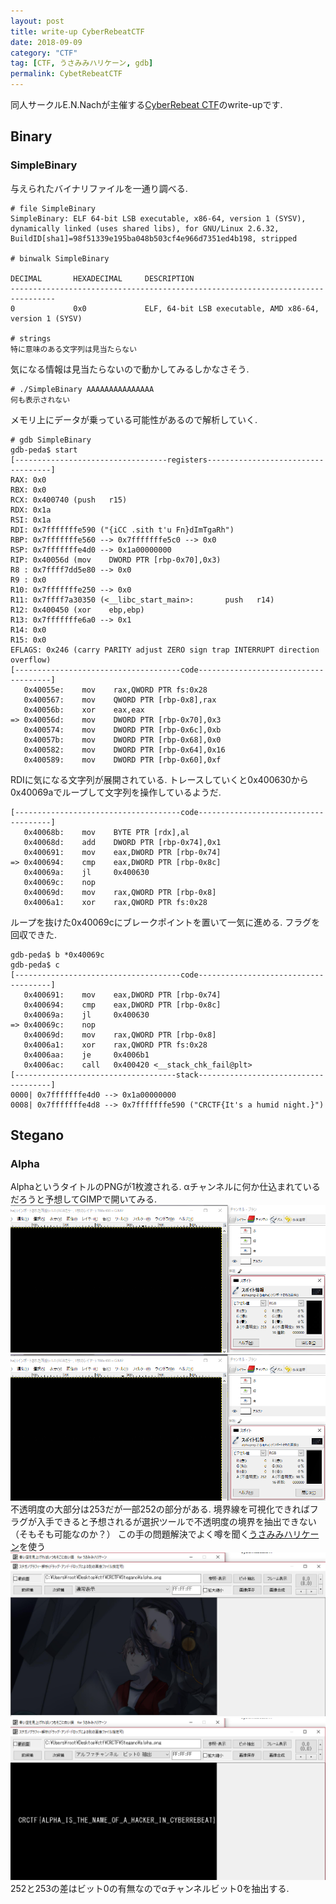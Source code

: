 ```yaml
---
layout: post
title: write-up CyberRebeatCTF
date: 2018-09-09
category: "CTF"
tag: [CTF, うさみみハリケーン, gdb]
permalink: CybetRebeatCTF
---
```


同人サークルE.N.Nachが主催する[CyberRebeat CTF](https://ennach.sakura.ne.jp/CyberRebeatCTF/index_jp.html)のwrite-upです.

## Binary
### SimpleBinary

与えられたバイナリファイルを一通り調べる.
```
# file SimpleBinary
SimpleBinary: ELF 64-bit LSB executable, x86-64, version 1 (SYSV), dynamically linked (uses shared libs), for GNU/Linux 2.6.32, BuildID[sha1]=98f51339e195ba048b503cf4e966d7351ed4b198, stripped

# binwalk SimpleBinary

DECIMAL       HEXADECIMAL     DESCRIPTION
--------------------------------------------------------------------------------
0             0x0             ELF, 64-bit LSB executable, AMD x86-64, version 1 (SYSV)

# strings
特に意味のある文字列は見当たらない
```

気になる情報は見当たらないので動かしてみるしかなさそう.
```
# ./SimpleBinary AAAAAAAAAAAAAAA
何も表示されない
```

メモリ上にデータが乗っている可能性があるので解析していく.
```
# gdb SimpleBinary
gdb-peda$ start
[----------------------------------registers-----------------------------------]
RAX: 0x0
RBX: 0x0
RCX: 0x400740 (push   r15)
RDX: 0x1a
RSI: 0x1a
RDI: 0x7fffffffe590 ("{iCC .sith t'u Fn}dImTgaRh")
RBP: 0x7fffffffe560 --> 0x7fffffffe5c0 --> 0x0
RSP: 0x7fffffffe4d0 --> 0x1a00000000
RIP: 0x40056d (mov    DWORD PTR [rbp-0x70],0x3)
R8 : 0x7ffff7dd5e80 --> 0x0
R9 : 0x0
R10: 0x7fffffffe250 --> 0x0
R11: 0x7ffff7a30350 (<__libc_start_main>:       push   r14)
R12: 0x400450 (xor    ebp,ebp)
R13: 0x7fffffffe6a0 --> 0x1
R14: 0x0
R15: 0x0
EFLAGS: 0x246 (carry PARITY adjust ZERO sign trap INTERRUPT direction overflow)
[-------------------------------------code-------------------------------------]
   0x40055e:    mov    rax,QWORD PTR fs:0x28
   0x400567:    mov    QWORD PTR [rbp-0x8],rax
   0x40056b:    xor    eax,eax
=> 0x40056d:    mov    DWORD PTR [rbp-0x70],0x3
   0x400574:    mov    DWORD PTR [rbp-0x6c],0xb
   0x40057b:    mov    DWORD PTR [rbp-0x68],0x0
   0x400582:    mov    DWORD PTR [rbp-0x64],0x16
   0x400589:    mov    DWORD PTR [rbp-0x60],0xf
```
RDIに気になる文字列が展開されている.
トレースしていくと0x400630から0x40069aでループして文字列を操作しているようだ.
```
[-------------------------------------code-------------------------------------]
   0x40068b:    mov    BYTE PTR [rdx],al
   0x40068d:    add    DWORD PTR [rbp-0x74],0x1
   0x400691:    mov    eax,DWORD PTR [rbp-0x74]
=> 0x400694:    cmp    eax,DWORD PTR [rbp-0x8c]
   0x40069a:    jl     0x400630
   0x40069c:    nop
   0x40069d:    mov    rax,QWORD PTR [rbp-0x8]
   0x4006a1:    xor    rax,QWORD PTR fs:0x28
```
ループを抜けた0x40069cにブレークポイントを置いて一気に進める.
フラグを回収できた.
```
gdb-peda$ b *0x40069c
gdb-peda$ c
[-------------------------------------code-------------------------------------]
   0x400691:    mov    eax,DWORD PTR [rbp-0x74]
   0x400694:    cmp    eax,DWORD PTR [rbp-0x8c]
   0x40069a:    jl     0x400630
=> 0x40069c:    nop
   0x40069d:    mov    rax,QWORD PTR [rbp-0x8]
   0x4006a1:    xor    rax,QWORD PTR fs:0x28
   0x4006aa:    je     0x4006b1
   0x4006ac:    call   0x400420 <__stack_chk_fail@plt>
[------------------------------------stack-------------------------------------]
0000| 0x7fffffffe4d0 --> 0x1a00000000
0008| 0x7fffffffe4d8 --> 0x7fffffffe590 ("CRCTF{It's a humid night.}")
```
## Stegano
### Alpha

AlphaというタイトルのPNGが1枚渡される.
αチャンネルに何か仕込まれているだろうと予想してGIMPで開いてみる.
![](/assets/images/post/20180907/gimp2.png)
![](/assets/images/post/20180907/gimp1.png)
不透明度の大部分は253だが一部252の部分がある.
境界線を可視化できればフラグが入手できると予想されるが選択ツールで不透明度の境界を抽出できない（そもそも可能なのか？）
この手の問題解決でよく噂を聞く[うさみみハリケーン](https://www.vector.co.jp/soft/win95/prog/se375830.html)を使う
![](/assets/images/post/20180907/usamimi1.png)
![](/assets/images/post/20180907/usamimi2.png)
252と253の差はビット0の有無なのでαチャンネルビット0を抽出する.
